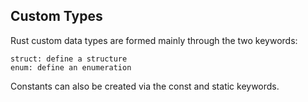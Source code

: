 ## Custom Types

Rust custom data types are formed mainly through the two keywords:

    struct: define a structure
    enum: define an enumeration

Constants can also be created via the const and static keywords.
